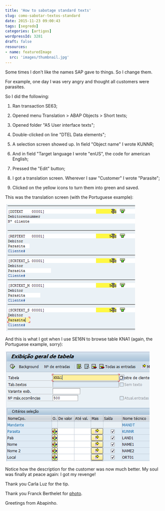 ```yaml
---
title: 'How to sabotage standard texts'
slug: como-sabotar-textos-standard
date: 2015-11-23 09:00:43
tags: [segredo]
categories: [artigos]
wordpressId: 3281
draft: false
resources:
- name: featuredImage
  src: 'images/thumbnail.jpg'
---
```

Some times I don't like the names SAP gave to things. So I change them.

For example, one day I was very angry and thought all customers were parasites.

So I did the following:

<!--more-->

  1. Ran transaction SE63;

  2. Opened menu Translation > ABAP Objects > Short texts;

  3. Opened folder "A5 User interface texts";

  4. Double-clicked on line "DTEL Data elements";

  5. A selection screen showed up. In field "Object name" I wrote KUNNR;

  6. And in field "Target language I wrote "enUS", the code for american English;

  7. Pressed the "Edit" button;

  8. I got a translation screen. Wherever I saw "Customer" I wrote "Parasite";

  9. Clicked on the yellow icons to turn them into green and saved.

This was the translation screen (with the Portuguese example):

[![se63_clientes_parasitas][1]][1]

And this is what I got when I use SE16N to browse table KNA1 (again, the Portuguese example, sorry):

[![se16n_clientes_parasitas][2]][2]

Notice how the description for the customer was now much better. My soul was finally at peace again: I got my revenge!

Thank you Carla Luz for the tip.

Thank you Franck Berthelet for [photo][3].

Greetings from Abapinho.

   [1]: images/se63_clientes_parasitas.png
   [2]: images/se16n_clientes_parasitas.png
   [3]: https://www.flickr.com/photos/bigot44/16005934118
